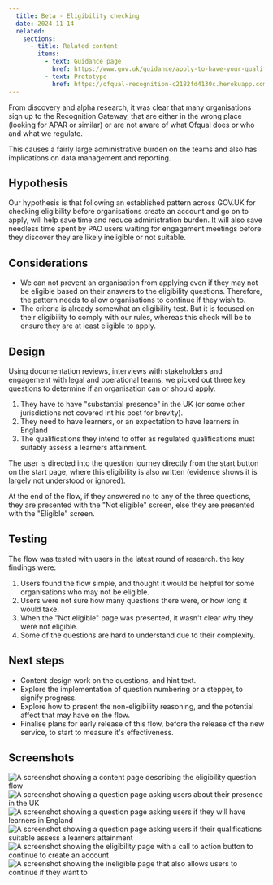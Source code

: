 ```yaml
---
  title: Beta - Eligibility checking
  date: 2024-11-14
  related:
    sections:
      - title: Related content
        items:
          - text: Guidance page
            href: https://www.gov.uk/guidance/apply-to-have-your-qualifications-regulated
          - text: Prototype
            href: https://ofqual-recognition-c2182fd4130c.herokuapp.com/proto-7/start
---
```


From discovery and alpha research, it was clear that many organisations sign up to the Recognition Gateway, that are either in the wrong place (looking for APAR or similar) or are not aware of what Ofqual does or who and what we regulate. 

This causes a fairly large administrative burden on the teams and also has implications on data management and reporting. 

## Hypothesis

Our hypothesis is that following an established pattern across GOV.UK for checking eligibility before organisations create an account and go on to apply, will help save time and reduce administration burden. It will also save needless time spent by PAO users waiting for engagement meetings before they discover they are likely ineligible or not suitable. 

## Considerations

 - We can not prevent an organisation from applying even if they may not be eligible based on their answers to the eligibility questions. Therefore, the pattern needs to allow organisations to continue if they wish to. 
 - The criteria is already somewhat an eligibility test. But it is focused on their eligibility to comply with our rules, whereas this check will be to ensure they are at least eligible to apply. 

## Design

Using documentation reviews, interviews with stakeholders and engagement with legal and operational teams, we picked out three key questions to determine if an organisation can or should apply. 

 1. They have to have "substantial presence" in the UK (or some other jurisdictions not covered int his post for brevity).
 2. They need to have learners, or an expectation to have learners in England
 3. The qualifications they intend to offer as regulated qualifications must suitably assess a learners attainment.

The user is directed into the question journey directly from the start button on the start page, where this eligibility is also written (evidence shows it is largely not understood or ignored). 

At the end of the flow, if they answered no to any of the three questions, they are presented with the "Not eligible" screen, else they are presented with the "Eligible" screen. 

## Testing

The flow was tested with users in the latest round of research. the key findings were:

 1. Users found the flow simple, and thought it would be helpful for some organisations who may not be eligible.
 2. Users were not sure how many questions there were, or how long it would take.
 3. When the "Not eligible" page was presented, it wasn't clear why they were not eligible.
 4. Some of the questions are hard to understand due to their complexity.

## Next steps

 - Content design work on the questions, and hint text.
 - Explore the implementation of question numbering or a stepper, to signify progress.
 - Explore how to present the non-eligibility reasoning, and the potential affect that may have on the flow.
 - Finalise plans for early release of this flow, before the release of the new service, to start to measure it's effectiveness. 

## Screenshots

![A screenshot showing a content page describing the eligibility question flow](picture1.jpeg)
![A screenshot showing a question page asking users about their presence in the UK](picture2.jpeg)
![A screenshot showing a question page asking users if they will have learners in England](picture3.jpeg)
![A screenshot showing a question page asking users if their qualifications suitable assess a learners attainment](picture4.jpeg)
![A screenshot showing the eligibility page with a call to action button to continue to create an account](picture5.jpeg)
![A screenshot showing the ineligible page that also allows users to continue if they want to](picture6.jpeg)